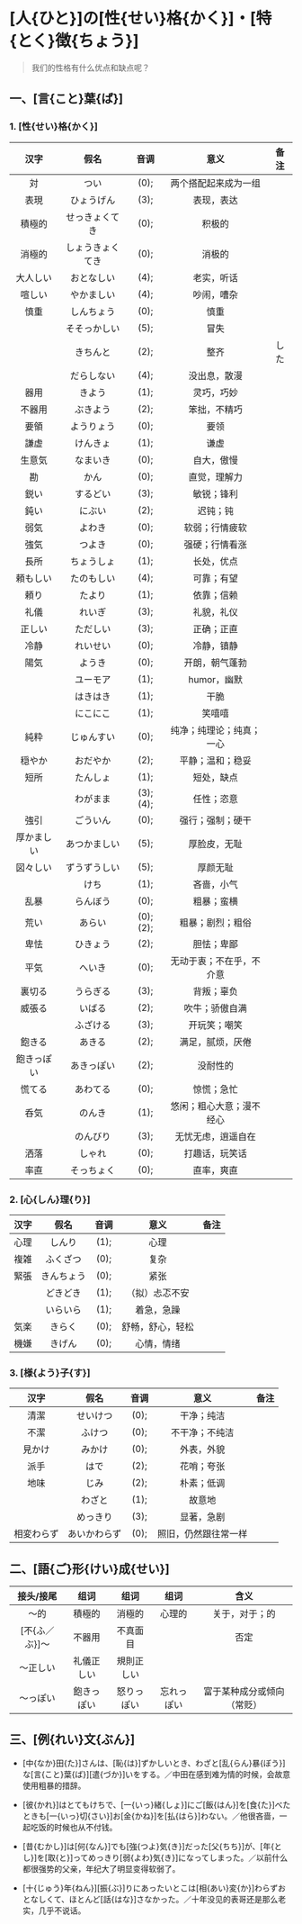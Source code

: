 # [人{ひと}]の[性{せい}格{かく}]・[特{とく}徴{ちょう}]

> 我们的性格有什么优点和缺点呢？

## 一、[言{こと}葉{ば}]

### 1. [性{せい}格{かく}]

|    汉字    |       假名       |   音调   |           意义           | 备注 |
| :--------: | :--------------: | :------: | :----------------------: | :--: |
|     対     |       つい       |   (0);   |   两个搭配起来成为一组   |      |
|    表現    |    ひょうげん    |   (3);   |        表现，表达        |      |
|   積極的   |  せっきょくてき  |   (0);   |          积极的          |      |
|   消極的   | しょうきょくてき |   (0);   |          消极的          |      |
|  大人しい  |    おとなしい    |   (4);   |        老实，听话        |      |
|   喧しい   |    やかましい    |   (4);   |        吵闹，嘈杂        |      |
|    慎重    |    しんちょう    |   (0);   |           慎重           |      |
|            |   そそっかしい   |   (5);   |           冒失           |      |
|            |     きちんと     |   (2);   |           整齐           | した |
|            |    だらしない    |   (4);   |       没出息，散漫       |      |
|    器用    |      きよう      |   (1);   |        灵巧，巧妙        |      |
|   不器用   |     ぶきよう     |   (2);   |       笨拙，不精巧       |      |
|    要領    |    ようりょう    |   (0);   |           要领           |      |
|    謙虚    |     けんきょ     |   (1);   |           谦虚           |      |
|   生意気   |     なまいき     |   (0);   |        自大，傲慢        |      |
|     勘     |       かん       |   (0);   |       直觉，理解力       |      |
|    鋭い    |     するどい     |   (3);   |        敏锐；锋利        |      |
|    鈍い    |      にぶい      |   (2);   |         迟钝；钝         |      |
|    弱気    |      よわき      |   (0);   |      软弱；行情疲软      |      |
|    強気    |      つよき      |   (0);   |      强硬；行情看涨      |      |
|    長所    |    ちょうしょ    |   (1);   |        长处，优点        |      |
|  頼もしい  |    たのもしい    |   (4);   |        可靠；有望        |      |
|    頼り    |      たより      |   (1);   |        依靠；信赖        |      |
|    礼儀    |      れいぎ      |   (3);   |        礼貌，礼仪        |      |
|   正しい   |     ただしい     |   (3);   |        正确；正直        |      |
|    冷静    |     れいせい     |   (0);   |        冷静，镇静        |      |
|    陽気    |      ようき      |   (0);   |      开朗，朝气蓬勃      |      |
|            |     ユーモア     |   (1);   |       humor，幽默        |      |
|            |     はきはき     |   (1);   |           干脆           |      |
|            |     にこにこ     |   (1);   |          笑嘻嘻          |      |
|    純粋    |    じゅんすい    |   (0);   | 纯净；纯理论；纯真；一心 |      |
|   穏やか   |     おだやか     |   (2);   |     平静；温和；稳妥     |      |
|    短所    |     たんしょ     |   (1);   |        短处，缺点        |      |
|            |     わがまま     | (3);(4); |        任性；恣意        |      |
|    強引    |     ごういん     |   (0);   |     强行；强制；硬干     |      |
| 厚かましい |   あつかましい   |   (5);   |       厚脸皮，无耻       |      |
|  図々しい  |   ずうずうしい   |   (5);   |         厚颜无耻         |      |
|            |       けち       |   (1);   |        吝啬，小气        |      |
|    乱暴    |     らんぼう     |   (0);   |        粗暴；蛮横        |      |
|    荒い    |      あらい      | (0);(2); |     粗暴；剧烈；粗俗     |      |
|    卑怯    |     ひきょう     |   (2);   |        胆怯；卑鄙        |      |
|    平気    |      へいき      |   (0);   | 无动于衷；不在乎，不介意 |      |
|   裏切る   |     うらぎる     |   (3);   |        背叛；辜负        |      |
|   威張る   |      いばる      |   (2);   |      吹牛；骄傲自满      |      |
|            |     ふざける     |   (3);   |       开玩笑；嘲笑       |      |
|   飽きる   |      あきる      |   (2);   |     满足，腻烦，厌倦     |      |
| 飽きっぽい |    あきっぽい    |   (2);   |         没耐性的         |      |
|   慌てる   |     あわてる     |   (0);   |        惊慌；急忙        |      |
|    呑気    |      のんき      |   (1);   | 悠闲；粗心大意；漫不经心 |      |
|            |     のんびり     |   (3);   |    无忧无虑，逍遥自在    |      |
|    洒落    |      しゃれ      |   (0);   |      打趣话，玩笑话      |      |
|    率直    |    そっちょく    |   (0);   |        直率，爽直        |      |

### 2. [心{しん}理{り}]

| 汉字 |    假名    | 音调 |       意义       | 备注 |
| :--: | :--------: | :--: | :--------------: | :--: |
| 心理 |   しんり   | (1); |       心理       |      |
| 複雑 |  ふくざつ  | (0); |       复杂       |      |
| 緊張 | きんちょう | (0); |       紧张       |      |
|      |  どきどき  | (1); |  （拟）忐忑不安  |      |
|      |  いらいら  | (1); |    着急，急躁    |      |
| 気楽 |   きらく   | (0); | 舒畅，舒心，轻松 |      |
| 機嫌 |   きげん   | (0); |    心情，情绪    |      |

### 3. [様{よう}子{す}]

|    汉字    |     假名     | 音调 |         意义         | 备注 |
| :--------: | :----------: | :--: | :------------------: | :--: |
|    清潔    |   せいけつ   | (0); |      干净；纯洁      |      |
|    不潔    |    ふけつ    | (0); |    不干净；不纯洁    |      |
|   見かけ   |    みかけ    | (0); |      外表，外貌      |      |
|    派手    |     はで     | (2); |      花哨；夸张      |      |
|    地味    |     じみ     | (2); |      朴素；低调      |      |
|            |    わざと    | (1); |        故意地        |      |
|            |   めっきり   | (3); |      显著，急剧      |      |
| 相変わらず | あいかわらず | (0); | 照旧，仍然跟往常一样 |      |

## 二、[語{ご}形{けい}成{せい}]

|   接头/接尾    |    组词    |    组词    |    组词    |            含义            |
| :------------: | :--------: | :--------: | :--------: | :------------------------: |
|      ～的      |   積極的   |   消極的   |   心理的   |       关于，对于；的       |
| [不{ふ／ぶ}]～ |   不器用   |  不真面目  |            |            否定            |
|    ～正しい    | 礼儀正しい | 規則正しい |            |                            |
|    ～っぽい    | 飽きっぽい | 怒りっぽい | 忘れっぽい | 富于某种成分或倾向（常贬） |

## 三、[例{れい}文{ぶん}]

- [中{なか}田{た}]さんは、[恥{は}]ずかしいとき、わざと[乱{らん}暴{ぼう}]な[言{こと}葉{ば}][遣{づか}]いをする。／中田在感到难为情的时候，会故意使用粗暴的措辞。

- [彼{かれ}]はとてもけちで、[一{いっ}緒{しょ}]にご[飯{はん}]を[食{た}]べたときも[一{いっ}切{さい}]お[金{かね}]を[払{はら}]わない。／他很吝啬，一起吃饭的时候也从不付钱。

- [昔{むかし}]は[何{なん}]でも[強{つよ}気{き}]だった[父{ちち}]が、[年{とし}]を[取{と}]ってめっきり[弱{よわ}気{き}]になってしまった。／以前什么都很强势的父亲，年纪大了明显变得软弱了。

- [十{じゅう}年{ねん}][振{ぶ}]りにあったいとこは[相{あい}変{か}]わらずおとなしくて、ほとんど[話{はな}]さなかった。／十年没见的表哥还是那么老实，几乎不说话。

